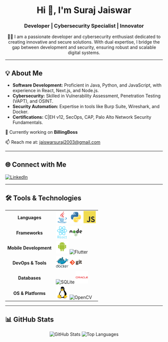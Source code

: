 <h1 align="center">Hi 👋, I'm Suraj Jaiswar</h1>
<h3 align="center">Developer | Cybersecurity Specialist | Innovator</h3>

<p align="center">
👨‍💻 I am a passionate developer and cybersecurity enthusiast dedicated to creating innovative and secure solutions.  
With dual expertise, I bridge the gap between development and security, ensuring robust and scalable digital systems.
</p>

---

<h2 align="left">💡 About Me</h2>
<ul>
  <li><strong>Software Development:</strong> Proficient in Java, Python, and JavaScript, with experience in React, Next.js, and Node.js.</li>
  <li><strong>Cybersecurity:</strong> Skilled in Vulnerability Assessment, Penetration Testing (VAPT), and OSINT.</li>
  <li><strong>Security Automation:</strong> Expertise in tools like Burp Suite, Wireshark, and Docker.</li>
  <li><strong>Certifications:</strong> C|EH v12, SecOps, CAP, Palo Alto Network Security Fundamentals.</li>
</ul>
<p>🔭 Currently working on <strong>BillingBoss</strong></p>
<p>📫 Reach me at: <a href="mailto:jaiswarsuraj2003@gmail.com">jaiswarsuraj2003@gmail.com</a></p>

---

<h2 align="left">🌐 Connect with Me</h2>
<p align="left">
  <a href="https://linkedin.com/in/suraj-jaiswar-7007251b6" target="blank">
    <img align="center" src="https://raw.githubusercontent.com/rahuldkjain/github-profile-readme-generator/master/src/images/icons/Social/linked-in-alt.svg" alt="LinkedIn" height="30" width="40" />
  </a>
</p>

---

<h2 align="left">🛠️ Tools & Technologies</h2>
<table>
  <tr>
    <td align="center"><strong>Languages</strong></td>
    <td>
      <img src="https://raw.githubusercontent.com/devicons/devicon/master/icons/java/java-original.svg" alt="Java" width="40" height="40" />
      <img src="https://raw.githubusercontent.com/devicons/devicon/master/icons/python/python-original.svg" alt="Python" width="40" height="40" />
      <img src="https://raw.githubusercontent.com/devicons/devicon/master/icons/javascript/javascript-original.svg" alt="JavaScript" width="40" height="40" />
    </td>
  </tr>
  <tr>
    <td align="center"><strong>Frameworks</strong></td>
    <td>
      <img src="https://raw.githubusercontent.com/devicons/devicon/master/icons/react/react-original-wordmark.svg" alt="React" width="40" height="40" />
      <img src="https://raw.githubusercontent.com/devicons/devicon/master/icons/nodejs/nodejs-original-wordmark.svg" alt="Node.js" width="40" height="40" />
    </td>
  </tr>
  <tr>
    <td align="center"><strong>Mobile Development</strong></td>
    <td>
      <img src="https://raw.githubusercontent.com/devicons/devicon/master/icons/android/android-original-wordmark.svg" alt="Android" width="40" height="40" />
      <img src="https://www.vectorlogo.zone/logos/flutterio/flutterio-icon.svg" alt="Flutter" width="40" height="40" />
    </td>
  </tr>
  <tr>
    <td align="center"><strong>DevOps & Tools</strong></td>
    <td>
      <img src="https://raw.githubusercontent.com/devicons/devicon/master/icons/docker/docker-original-wordmark.svg" alt="Docker" width="40" height="40" />
      <img src="https://raw.githubusercontent.com/devicons/devicon/master/icons/git/git-original-wordmark.svg" alt="Git" width="40" height="40" />
    </td>
  </tr>
  <tr>
    <td align="center"><strong>Databases</strong></td>
    <td>
      <img src="https://www.vectorlogo.zone/logos/sqlite/sqlite-icon.svg" alt="SQLite" width="40" height="40" />
      <img src="https://raw.githubusercontent.com/devicons/devicon/master/icons/oracle/oracle-original.svg" alt="Oracle" width="40" height="40" />
    </td>
  </tr>
  <tr>
    <td align="center"><strong>OS & Platforms</strong></td>
    <td>
      <img src="https://raw.githubusercontent.com/devicons/devicon/master/icons/linux/linux-original.svg" alt="Linux" width="40" height="40" />
      <img src="https://www.vectorlogo.zone/logos/opencv/opencv-icon.svg" alt="OpenCV" width="40" height="40" />
    </td>
  </tr>
</table>

---

<h2 align="left">📊 GitHub Stats</h2>
<p align="center">
  <img src="https://github-readme-stats.vercel.app/api?username=surajjaiswar2003&show_icons=true&locale=en" alt="GitHub Stats" width="48%" />
  <img src="https://github-readme-stats.vercel.app/api/top-langs?username=surajjaiswar2003&show_icons=true&locale=en&layout=compact" alt="Top Languages" width="48%" />
</p>
